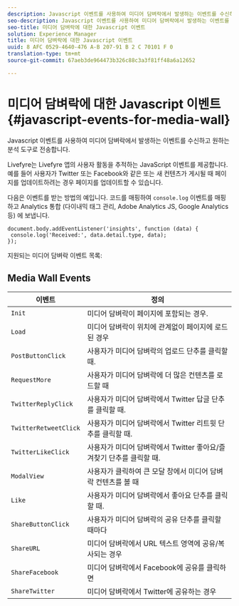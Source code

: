 ```yaml
---
description: Javascript 이벤트를 사용하여 미디어 담벼락에서 발생하는 이벤트를 수신하고 원하는 분석 도구로 전송합니다.
seo-description: Javascript 이벤트를 사용하여 미디어 담벼락에서 발생하는 이벤트를 수신하고 원하는 분석 도구로 전송합니다.
seo-title: 미디어 담벼락에 대한 Javascript 이벤트
solution: Experience Manager
title: 미디어 담벼락에 대한 Javascript 이벤트
uuid: 8 AFC 0529-4640-476 A-B 207-91 B 2 C 70101 F 0
translation-type: tm+mt
source-git-commit: 67aeb3de964473b326c88c3a3f81ff48a6a12652

---
```



# 미디어 담벼락에 대한 Javascript 이벤트{#javascript-events-for-media-wall}

Javascript 이벤트를 사용하여 미디어 담벼락에서 발생하는 이벤트를 수신하고 원하는 분석 도구로 전송합니다.

Livefyre는 Livefyre 앱의 사용자 활동을 추적하는 JavaScript 이벤트를 제공합니다. 예를 들어 사용자가 Twitter 또는 Facebook와 같은 또는 새 컨텐츠가 게시될 때 페이지를 업데이트하려는 경우 페이지를 업데이트할 수 있습니다.

다음은 이벤트를 받는 방법의 예입니다. 코드를 매핑하여 `console.log` 이벤트를 매핑하고 Analytics 통합 (다이내믹 태그 관리, Adobe Analytics JS, Google Analytics 등) 에 보냅니다.

```
document.body.addEventListener('insights', function (data) { 
 console.log('Received:', data.detail.type, data); 
});
```

지원되는 미디어 담벼락 이벤트 목록:

## Media Wall Events

| 이벤트 | 정의 |
|---|---|
| `Init` | 미디어 담벼락이 페이지에 포함되는 경우. |
| `Load` | 미디어 담벼락이 위치에 관계없이 페이지에 로드된 경우 |
| `PostButtonClick` | 사용자가 미디어 담벼락의 업로드 단추를 클릭할 때. |
| `RequestMore` | 사용자가 미디어 담벼락에 더 많은 컨텐츠를 로드할 때 |
| `TwitterReplyClick` | 사용자가 미디어 담벼락에서 Twitter 답글 단추를 클릭할 때. |
| `TwitterRetweetClick` | 사용자가 미디어 담벼락에서 Twitter 리트윗 단추를 클릭할 때. |
| `TwitterLikeClick` | 사용자가 미디어 담벼락에서 Twitter 좋아요/즐겨찾기 단추를 클릭할 때. |
| `ModalView` | 사용자가 클릭하여 큰 모달 창에서 미디어 담벼락 컨텐츠를 볼 때 |
| `Like` | 사용자가 미디어 담벼락에서 좋아요 단추를 클릭할 때. |
| `ShareButtonClick` | 사용자가 미디어 담벼락의 공유 단추를 클릭할 때마다 |
| `ShareURL` | 미디어 담벼락에서 URL 텍스트 영역에 공유/복사되는 경우 |
| `ShareFacebook` | 미디어 담벼락에서 Facebook에 공유를 클릭하면 |
| `ShareTwitter` | 미디어 담벼락에서 Twitter에 공유하는 경우 |
